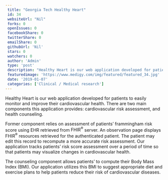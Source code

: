 ```yaml
--- 
 title: "Georgia Tech Healthy Heart" 
 id: 34  
 websiteUrl: "Nil" 
 forks: 0 
 openIssues: 0  
 facebookShare: 0  
 twitterShare: 0  
 emailShare: 0  
 githubUrl: 'Nil'
 stars: 0 
 watchers: 0 
 author: 'Admin' 
 type: 'post' 
 description: "Healthy Heart is our web application developed for patients to easily monitor and improve their cardiovascular health There are two main components th"
 featuredimage: 'https://www.medigy.com/img/featured/featured_34.jpg' 
 date: '2019-01-07'
 categories: ['Clinical / Medical research']
---
```

Healthy Heart is our web application developed for patients to easily monitor and improve their cardiovascular health. There are two main components this application provides: cardiovascular risk assessment, and health counseling.

Former component relies on assessment of patients’ frammingham risk score using EHR retrieved from <span title="FHIR® is the registered trademark of HL7 and is used with the permission of HL7">FHIR<sup>®</sup></span> server. An observation page displays <span title="FHIR® is the registered trademark of HL7 and is used with the permission of HL7">FHIR<sup>®</sup></span> resources retrieved for the authenticated patient. The patient may edit this record to recompute a more accurate risk assessment. Our application tracks patients’ risk score assessment over a period of time so that patients may visualize changes in cardiovascular health.

The counseling component allows patients’ to compute their Body Mass Index (BMI). Our application utilizes this BMI to suggest appropriate diet and exercise plans to help patients reduce their risk of cardiovascular diseases.

<div></div>